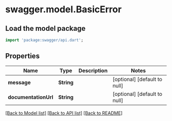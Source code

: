 # swagger.model.BasicError

## Load the model package
```dart
import 'package:swagger/api.dart';
```

## Properties
Name | Type | Description | Notes
------------ | ------------- | ------------- | -------------
**message** | **String** |  | [optional] [default to null]
**documentationUrl** | **String** |  | [optional] [default to null]

[[Back to Model list]](../README.md#documentation-for-models) [[Back to API list]](../README.md#documentation-for-api-endpoints) [[Back to README]](../README.md)

